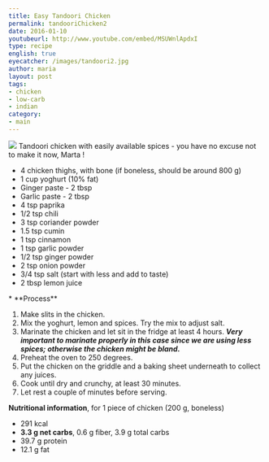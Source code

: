 ```yaml
---
title: Easy Tandoori Chicken 
permalink: tandooriChicken2
date: 2016-01-10
youtubeurl: http://www.youtube.com/embed/MSUWnlApdxI
type: recipe
english: true
eyecatcher: /images/tandoori2.jpg
author: maria
layout: post
tags: 
- chicken
- low-carb
- indian
category: 
- main
---
```


<img src="https://farm1.staticflickr.com/299/31552272542_31a838d294_o_d.jpg" />
Tandoori chicken with easily available spices - you have no excuse not to make it now, Marta !


<ul>
  <li>4 chicken thighs, with bone (if boneless, should be around 800 g)</li>
  <li>1 cup yoghurt (10% fat)</li>
  <li>Ginger paste - 2 tbsp</li>
  <li>Garlic paste - 2 tbsp</li>
  <li>4 tsp paprika </li>
  <li>1/2 tsp chili</li>
  <li>3 tsp coriander powder</li>
  <li>1.5 tsp cumin</li>
  <li>1 tsp cinnamon</li>
  <li>1 tsp garlic powder</li>
  <li>1/2 tsp ginger powder</li>
  <li>2 tsp onion powder</li>
  <li>3/4 tsp salt (start with less and add to taste)</li>
  <li>2 tbsp lemon juice</li>
</ul>
* **Process**

  1. Make slits in the chicken.
  2. Mix the yoghurt, lemon and spices. Try the mix to adjust salt.
  3. Marinate the chicken and let sit in the fridge at least 4 hours. **_Very important to marinate properly in this case since we are using less spices; otherwise the chicken might be bland._**
  4. Preheat the oven to 250 degrees.
  5. Put the chicken on the griddle and a baking sheet underneath to collect any juices.
  6. Cook until dry and crunchy, at least 30 minutes.
  7. Let rest a couple of minutes before serving.

  
**Nutritional information**, for 1 piece of chicken (200 g, boneless)
  - 291 kcal
  - **3.3 g net carbs**, 0.6 g fiber, 3.9 g total carbs
  - 39.7 g protein
  - 12.1 g fat